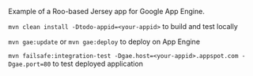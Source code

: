Example of a Roo-based Jersey app for Google App Engine.

`mvn clean install -Dtodo-appid=<your-appid>` to build and test locally

`mvn gae:update` or `mvn gae:deploy` to deploy on App Engine

`mvn failsafe:integration-test -Dgae.host=<your-appid>.appspot.com -Dgae.port=80` to test deployed application

